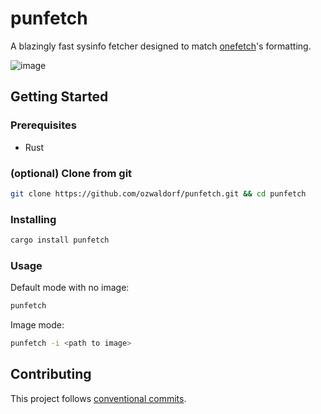 # punfetch

A blazingly fast sysinfo fetcher designed to match [onefetch](https://github.com/o2sh/onefetch)'s formatting.

![image](https://user-images.githubusercontent.com/8976745/211180781-95616e7b-fb79-45d7-a6a4-a4a2190f7b8a.png)

## Getting Started

### Prerequisites

- Rust

### (optional) Clone from git

```bash
git clone https://github.com/ozwaldorf/punfetch.git && cd punfetch
```

### Installing

```bash
cargo install punfetch
```

### Usage

Default mode with no image:

```bash
punfetch
```

Image mode:

```bash
punfetch -i <path to image>
```

## Contributing

This project follows [conventional commits](https://www.conventionalcommits.org/en/v1.0.0/).
